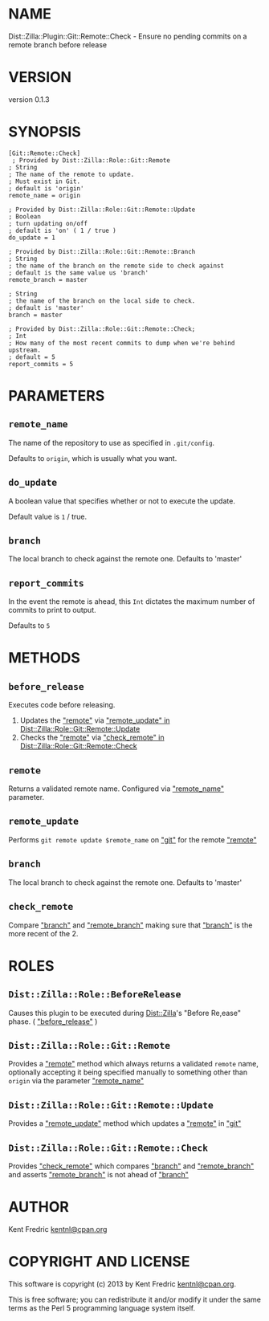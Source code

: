# NAME

Dist::Zilla::Plugin::Git::Remote::Check - Ensure no pending commits on a remote branch before release

# VERSION

version 0.1.3

# SYNOPSIS

    [Git::Remote::Check]
     ; Provided by Dist::Zilla::Role::Git::Remote
    ; String
    ; The name of the remote to update.
    ; Must exist in Git.
    ; default is 'origin'
    remote_name = origin

    ; Provided by Dist::Zilla::Role::Git::Remote::Update
    ; Boolean
    ; turn updating on/off
    ; default is 'on' ( 1 / true )
    do_update = 1

    ; Provided by Dist::Zilla::Role::Git::Remote::Branch
    ; String
    ; the name of the branch on the remote side to check against
    ; default is the same value us 'branch'
    remote_branch = master

    ; String
    ; the name of the branch on the local side to check.
    ; default is 'master'
    branch = master

    ; Provided by Dist::Zilla::Role::Git::Remote::Check;
    ; Int
    ; How many of the most recent commits to dump when we're behind upstream.
    ; default = 5
    report_commits = 5

# PARAMETERS

## `remote_name`

The name of the repository to use as specified in `.git/config`.

Defaults to `origin`, which is usually what you want.

## `do_update`

A boolean value that specifies whether or not to execute the update.

Default value is `1` / true.

## `branch`

The local branch to check against the remote one. Defaults to 'master'

## `report_commits`

In the event the remote is ahead, this `Int` dictates the maximum number of
commits to print to output.

Defaults to `5`

# METHODS

## `before_release`

Executes code before releasing.

1. Updates the ["remote"](#remote) via ["remote\_update" in Dist::Zilla::Role::Git::Remote::Update](http://search.cpan.org/perldoc?Dist::Zilla::Role::Git::Remote::Update#remote\_update)
2. Checks the ["remote"](#remote) via ["check\_remote" in Dist::Zilla::Role::Git::Remote::Check](http://search.cpan.org/perldoc?Dist::Zilla::Role::Git::Remote::Check#check\_remote)

## `remote`

Returns a validated remote name. Configured via ["remote\_name"](#remote\_name) parameter.

## `remote_update`

Performs `git remote update $remote_name` on ["git"](#git) for the remote ["remote"](#remote)

## `branch`

The local branch to check against the remote one. Defaults to 'master'

## `check_remote`

Compare ["branch"](#branch) and ["remote\_branch"](#remote\_branch) making sure that ["branch"](#branch) is the more
recent of the 2.

# ROLES

## `Dist::Zilla::Role::BeforeRelease`

Causes this plugin to be executed during [Dist::Zilla](http://search.cpan.org/perldoc?Dist::Zilla)'s "Before Re,ease" phase.
( ["before\_release"](#before\_release) )

## `Dist::Zilla::Role::Git::Remote`

Provides a ["remote"](#remote) method which always returns a validated `remote` name,
optionally accepting it being specified manually to something other than
`origin` via the parameter ["remote\_name"](#remote\_name)

## `Dist::Zilla::Role::Git::Remote::Update`

Provides a ["remote\_update"](#remote\_update) method which updates a ["remote"](#remote) in ["git"](#git)

## `Dist::Zilla::Role::Git::Remote::Check`

Provides ["check\_remote"](#check\_remote) which compares ["branch"](#branch) and ["remote\_branch"](#remote\_branch) and
asserts ["remote\_branch"](#remote\_branch) is not ahead of ["branch"](#branch)

# AUTHOR

Kent Fredric <kentnl@cpan.org>

# COPYRIGHT AND LICENSE

This software is copyright (c) 2013 by Kent Fredric <kentnl@cpan.org>.

This is free software; you can redistribute it and/or modify it under
the same terms as the Perl 5 programming language system itself.
